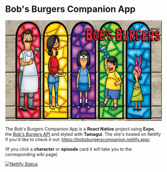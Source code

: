 # Bob's Burgers Companion App

<div align="center">
  <img src="./assets/images/banner-image.png" width="576px" height="324px" />
</div>

The Bob's Burgers Companion App is a **React Native** project using **Expo**, the [Bob's Burgers API](https://www.bobsburgersapi.com/) and styled with **Tamagui**. The site's hosted on Netlify if you'd like to check it out:
https://bobsburgerscompanion.netlify.app/ 

(If you click a **character** or **episode** card it will take you to the corresponding wiki page)

[![Netlify Status](https://api.netlify.com/api/v1/badges/3ed63130-42c5-4ad3-a75d-b99e870ff2ed/deploy-status)](https://app.netlify.com/sites/bobsburgerscompanion/deploys)

